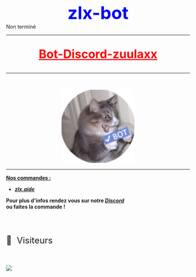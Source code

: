 <div class="colorb">
    <font size="+5">
        <strong>zlx-bot</strong>
    </font>
</div>
Non terminé
<style>
    .colorb {
        color: #0000ff;
        text-align: center;
    }

    .center {
        text-align: center;
    }

    .colorr {
        color: #ff0000;
        text-align: center;
    }
</style>

---------------

<div class="colorr">
    <font size="+3">
        <u><strong>
                <p> Bot-Discord-zuulaxx </p>
            </strong></u>
    </font>
</div>

_______________

<br>
<div align="center">
    <p style="width: 200px;" align="center"> <img src="botavatar.png" /></p>
</div>

----------------------------------------------------------------------------------------------------------
<strong>
<u>Nos commandes :</u>

* <u>*zlx.aide*</u>

Pour plus d'infos rendez vous sur notre <u>*[Discord](https://discord.gg/aBsvuX9b2Q)*</u> <br /> ou faites la commande !
</strong>
~~~~~
~~~~~

<div class="center">
    <br>
    <font size="5">
        <p>👀 &nbsp;Visiteurs
        <p>
    </font>
    <br>
    <img src="https://profile-counter.glitch.me/zlx-bot/count.svg" />
</div>